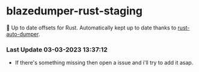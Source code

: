 # blazedumper-rust-staging

🚀 Up to date offsets for Rust. Automatically kept up to date thanks to [rust-auto-dumper](https://github.com/Akandesh/rust-auto-dumper).


### Last Update 03-03-2023 13:37:12
- If there's something missing then open a issue and i'll try to add it asap.